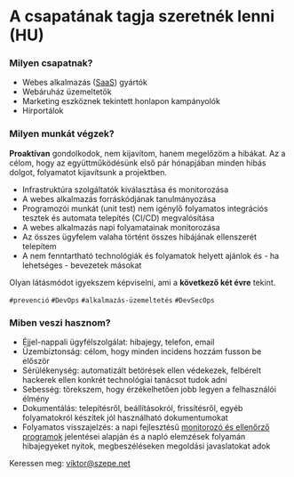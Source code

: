 # A csapatának tagja szeretnék lenni (HU)

### Milyen csapatnak?

- Webes alkalmazás ([SaaS](https://hu.wikipedia.org/wiki/Saas)) gyártók
- Webáruház üzemeltetők
- Marketing eszköznek tekintett honlapon kampányolók
- Hírportálok

### Milyen munkát végzek?

**Proaktívan** gondolkodok, nem kijavítom, hanem megelőzöm a hibákat.
Az a célom, hogy az együttműködésünk első pár hónapjában minden hibás dolgot,
folyamatot kijavítsunk a projektben.

- Infrastruktúra szolgáltatók kiválasztása és monitorozása
- A webes alkalmazás forráskódjának tanulmányozása
- Programozói munkát (unit test) nem igénylő
  folyamatos integrációs tesztek és automata telepítés (CI/CD) megvalósítása
- A webes alkalmazás napi folyamatainak monitorozása
- Az összes ügyfelem valaha történt összes hibájának ellenszerét telepítem
- A nem fenntartható technológiák és folyamatok helyett
  ajánlok és - ha lehetséges - bevezetek másokat

Olyan látásmódot igyekszem képviselni, ami a **következő két évre** tekint.

`#prevenció` `#DevOps` `#alkalmazás-üzemeltetés` `#DevSecOps`

### Miben veszi hasznom?

- Éjjel-nappali ügyfélszolgálat: hibajegy, telefon, email
- Üzembiztonság: célom, hogy minden incidens hozzám fusson be először
- Sérülékenység: automatizált betörések ellen védekezek,
  felbérelt hackerek ellen konkrét technológiai tanácsot tudok adni
- Sebesség: törekszem, hogy érzékelhetően jobb legyen a felhasználói élmény
- Dokumentálás: telepítésről, beállításokról, frissítésről, egyéb folyamatokról
  készítek jól használható dokumentumokat
- Folyamatos visszajelzés:
  a napi fejlesztésű [monitorozó és ellenőrző programok](https://github.com/szepeviktor)
  jelentései alapján és a napló elemzések folyamán
  hibajegyeket nyitok, megbeszéléseken megoldási javaslatokat adok

Keressen meg: viktor@szepe.net
